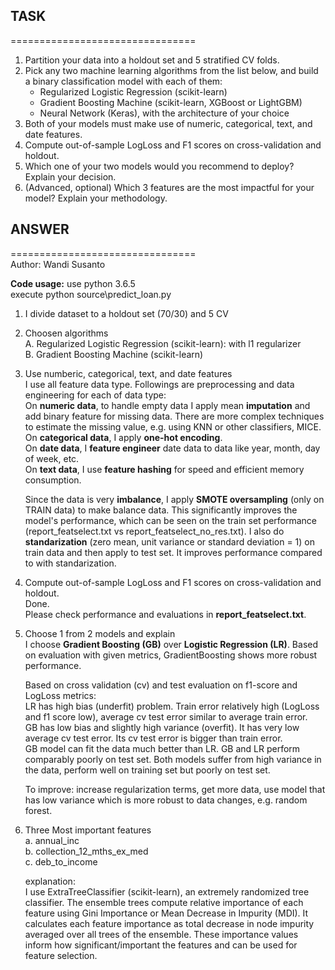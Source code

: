 ## TASK
================================
1. Partition your data into a holdout set and 5 stratified CV folds.
2. Pick any two machine learning algorithms from the list below, and build a binary
classification model with each of them:
   * Regularized Logistic Regression (scikit-learn)  
   * Gradient Boosting Machine (scikit-learn, XGBoost or LightGBM)  
   * Neural Network (Keras), with the architecture of your choice  
3. Both of your models must make use of numeric, categorical, text, and date features.
4. Compute out-of-sample LogLoss and F1 scores on cross-validation and holdout.
5. Which one of your two models would you recommend to deploy? Explain your decision.
6. (Advanced, optional) Which 3 features are the most impactful for your model? Explain
your methodology.


## ANSWER
================================  
Author: Wandi Susanto  

**Code usage:**
use python 3.6.5  
execute python source\predict_loan.py  

1. I divide dataset to a holdout set (70/30) and 5 CV

2. Choosen algorithms  
A. Regularized Logistic Regression (scikit-learn): with l1 regularizer  
B. Gradient Boosting Machine (scikit-learn)  

3. Use numberic, categorical, text, and date features  
I use all feature data type. Followings are preprocessing and data engineering for each of data type:  
On **numeric data**, to handle empty data I apply mean **imputation** and add binary feature for missing data. There are more complex techniques to estimate the missing value, e.g. using KNN or other classifiers, MICE.  
On **categorical data**, I apply **one-hot encoding**.  
On **date data**, I **feature engineer** date data to data like year, month, day of week, etc.  
On **text data**, I use **feature hashing** for speed and efficient memory consumption.  

   Since the data is very **imbalance**, I apply **SMOTE oversampling** (only on TRAIN data) to make balance data. This significantly improves the model's performance, which can be seen on the train set performance (report_featselect.txt vs report_featselect_no_res.txt).
   I also do **standarization** (zero mean, unit variance or standard deviation = 1) on train data and then apply to test set. It improves performance compared to with standarization.

4. Compute out-of-sample LogLoss and F1 scores on cross-validation and holdout.  
   Done.  
   Please check performance and evaluations in **report_featselect.txt**.  

5. Choose 1 from 2 models and explain  
I choose **Gradient Boosting (GB)** over **Logistic Regression (LR)**. Based on evaluation with given metrics, GradientBoosting shows more robust performance.  

   Based on cross validation (cv) and test evaluation on f1-score and LogLoss metrics:  
   LR has high bias (underfit) problem. Train error relatively high (LogLoss and f1 score low), average cv test error similar to average train error.  
   GB has low bias and slightly high variance (overfit). It has very low average cv test error. Its cv test error is bigger than train error.  
   GB model can fit the data much better than LR. GB and LR perform comparably poorly on test set. Both models suffer from high variance in the data, perform well on training set but poorly on test set.  

   To improve: increase regularization terms, get more data, use model that has low variance which is more robust to data changes, e.g. random forest.  

6. Three Most important features  
   a. annual_inc  
   b. collection_12_mths_ex_med  
   c. deb_to_income  

   explanation:  
   I use ExtraTreeClassifier (scikit-learn), an extremely randomized tree classifier. The ensemble trees compute relative importance of each feature using Gini Importance or Mean Decrease in Impurity (MDI). It calculates each feature importance as total decrease in node impurity averaged over all trees of the ensemble. These importance values inform how significant/important the features and can be used for feature selection.   

